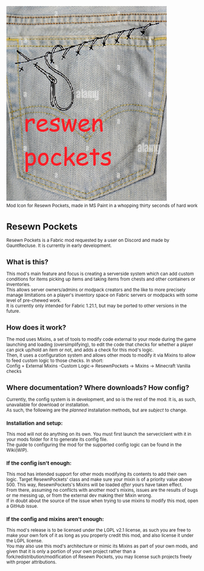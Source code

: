 ![alt-text](src/main/resources/assets/resewn_pockets/resewn_pockets_lol.png)  
<small>Mod Icon for Resewn Pockets, made in MS Paint in a whopping thirty seconds of hard work  

Resewn Pockets
===

Resewn Pockets is a Fabric mod requested by a user on Discord and made by GauntRecluse. It is currently in early development.  


## What is this?  
This mod's main feature and focus is creating a serverside system which can add custom conditions for items picking up
items and taking items from chests and other containers or inventories.  
This allows server owners/admins or modpack creators and the like to more precisely manage limitations on
a player's inventory space on Fabric servers or modpacks with some level of pre-chewed work.  
It is currently only intended for Fabric 1.21.1, but may be ported to other versions in the future.

## How does it work?  
The mod uses Mixins, a set of tools to modify code external to your mode during the game launching and loading (oversimplifying),
to edit the code that checks for whether a player can pick up/hold an item or not, and adds a check for this mod's logic.  
Then, it uses a configuration system and allows other mods to modify it via Mixins to allow to feed custom logic to those checks. In short:  
Config + External Mixins -Custom Logic-> ResewnPockets -> Mixins -> Minecraft Vanilla checks  


## Where documentation? Where downloads? How config?  
Currently, the config system is in development, and so is the rest of the mod. It is, as such, unavailable for download or installation.  
As such, the following are the _planned_ installation methods, but are _subject_ to change.  

### Installation and setup:  
This mod will not do anything on its own. You must first launch the server/client with it in your mods folder for it to generate its config file.  
The guide to configuring the mod for the supported config logic can be found in the Wiki(WIP).  

### If the config isn't enough:  
This mod has intended support for other mods modifying its contents to add their own logic. Target ResewnPockets' class and make sure your mixin is
of a priority value above 500. This way, ResewnPockets's Mixins will be loaded _after_ yours have taken effect.  
From there, assuming no conflicts with another mod's mixins, issues are the results of bugs or me messing up, or from the external dev making their Mixin wrong.  
If in doubt about the source of the issue when trying to use mixins to modify this mod, open a GitHub issue.  

### If the config and mixins aren't enough:  
This mod's release is to be licensed under the LGPL v2.1 license, as such you are free to make your own fork of it as long as you properly credit this mod, and also license it under the LGPL license.  
You may also use this mod's architecture or mimic its Mixins as part of your own mods, and given that it 
is only a portion of your own project rather than a fork/redistribution/modification of Resewn Pockets, 
you may license such projects freely with proper attributions.